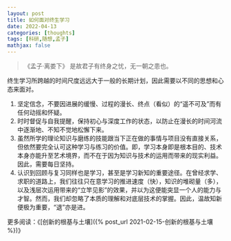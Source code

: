 ```yaml
---
layout: post
title: 如何面对终生学习
date: 2022-04-13
categories: [thoughts]
tags: [科研,随想,孟子]
mathjax: false
---
```


> 《孟子·离娄下》 是故君子有终身之忧，无一朝之患也。

终生学习所跨越的时间尺度远远大于一般的长期计划，因此需要以不同的思想和心态来面对。

1. 坚定信念，不要因进展的缓慢、过程的漫长、终点（看似）的“遥不可及”而有任何动摇和怀疑。
2. 时时督促与自我提醒，保持初心与深度工作的状态，以防止在漫长的时间河流中逐渐地、不知不觉地松懈下来。
3. 虽然所学的理论知识与磨练的技能跟当下正在做的事情与项目没有直接关系，但依然要完全认可这种学习与练习的价值。即，学习本身即是根本目的、技术本身亦能升至艺术境界，而不在于因为知识与技术的运用而带来的现实利益。因此，需要每日坚持。
4. 认识到回顾与复习同样也是学习，甚至是学习新知的重要途径。在曾经求学、求职的道路上，我们往往只在意学习的推进速度（快），知识的堆砌量（多），以及浅层次运用带来的“立竿见影”的效果，并以为这便能突显一个人的能力与才智。然而，我们却忽略了本质的理解和对底层技术的掌握。因此，温故知新便极为重要，“退”亦是进。

更多阅读：《[创新的根基与土壤]({% post_url 2021-02-15-创新的根基与土壤 %})》
